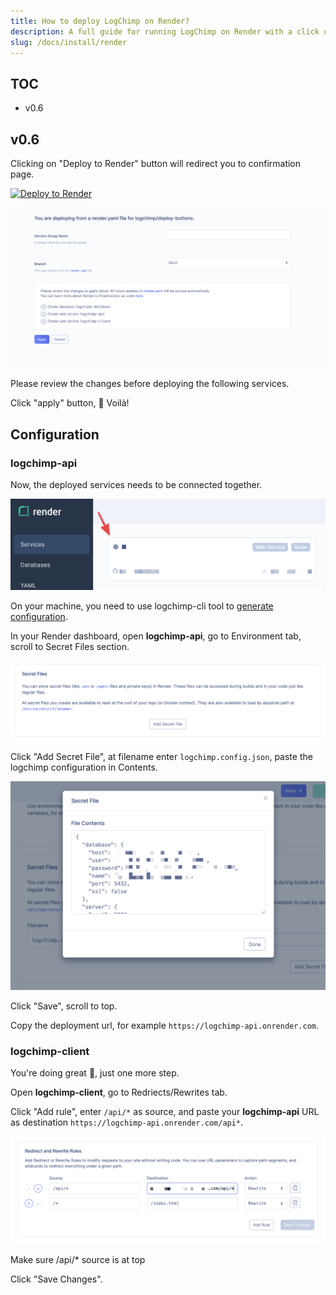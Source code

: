 ```yaml
---
title: How to deploy LogChimp on Render?
description: A full guide for running LogChimp on Render with a click of a button.
slug: /docs/install/render
---
```


## TOC

- v0.6

## v0.6

Clicking on "Deploy to Render" button will redirect you to confirmation page.

[![Deploy to Render](https://render.com/images/deploy-to-render-button.svg)](https://render.com/deploy?repo=https://github.com/logchimp/deploy-buttons)

![Render deploy confirmation page](../../images/docs/install/render/deploy-confirmation.png)

<Alert type="tip">
  Please review the changes before deploying the following services.
</Alert>

Click "apply" button, 🎉 Voilà!

## Configuration

### logchimp-api

Now, the deployed services needs to be connected together.

![Deployed service](../../images/docs/install/render/services-deploy-preview.png)

On your machine, you need to use logchimp-cli tool to [generate configuration](/docs/cli/config/generate).

In your Render dashboard, open **logchimp-api**, go to Environment tab, scroll to Secret Files section.

![Render services secret file section](../../images/docs/install/render/secret-file-section.png)

Click "Add Secret File", at filename enter `logchimp.config.json`, paste the logchimp configuration in Contents.

![Render secret file contents preview](../../images/docs/install/render/secret-file-content-preview.png)

Click "Save", scroll to top.

Copy the deployment url, for example `https://logchimp-api.onrender.com`.

### logchimp-client

You're doing great 💪, just one more step.

Open **logchimp-client**, go to Redriects/Rewrites tab.

Click "Add rule", enter `/api/*` as source, and paste your **logchimp-api** URL as destination `https://logchimp-api.onrender.com/api*`.

![Render services redirect section](../../images/docs/install/render/services-redirect-section.png)

<Alert type="warning">
  Make sure /api/* source is at top
</Alert>

Click "Save Changes".
